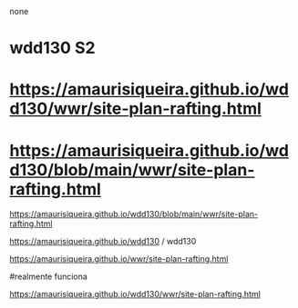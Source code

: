 none
# wdd130 S2
#  https://amaurisiqueira.github.io/wdd130/wwr/site-plan-rafting.html

#  https://amaurisiqueira.github.io/wdd130/blob/main/wwr/site-plan-rafting.html

 https://amaurisiqueira.github.io/wdd130/blob/main/wwr/site-plan-rafting.html

https://amaurisiqueira.github.io/wdd130
/
wdd130

   https://amaurisiqueira.github.io/wwr/site-plan-rafting.html


#realmente funciona

https://amaurisiqueira.github.io/wdd130/wwr/site-plan-rafting.html